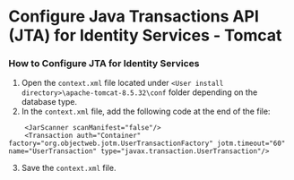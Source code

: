                             

Configure Java Transactions API (JTA) for Identity Services - Tomcat
====================================================================

### How to Configure JTA for Identity Services

1.  Open the `context.xml` file located under `<User install directory>\apache-tomcat-8.5.32\conf` folder depending on the database type.
2.  In the `context.xml` file, add the following code at the end of the file:
    
```
    <JarScanner scanManifest="false"/>  
    <Transaction auth="Container" factory="org.objectweb.jotm.UserTransactionFactory" jotm.timeout="60" name="UserTransaction" type="javax.transaction.UserTransaction"/>
```
3.  Save the `context.xml` file.
